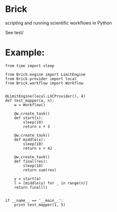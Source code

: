 # Brick
scripting and running scientific workflows in Python

See test/

# Example:

    from time import sleep

    from Brick.engine import LimitEngine
    from Brick.provider import local
    from Brick.workflow import Workflow


    @LimitEngine(local.LXCProvider(), 4)
    def test_mapper(a, n):
        w = Workflow()

        @w.create_task()
        def start(x):
            sleep(10)
            return x + 3

        @w.create_task()
        def middle(x):
            sleep(10)
            return x + 42

        @w.create_task()
        def final(res):
            sleep(10)
            return sum(res)

        y = start(a)
        l = [middle(y) for _ in range(n)]
        return final(l)


    if __name__ == '__main__':
        print test_mapper(1, 5)
